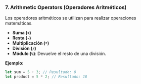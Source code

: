 
### 7. Arithmetic Operators (Operadores Aritméticos)

Los operadores aritméticos se utilizan para realizar operaciones matemáticas.

- **Suma (`+`)**
- **Resta (`-`)**
- **Multiplicación (`*`)**
- **División (`/`)**
- **Módulo (`%`)**: Devuelve el resto de una división.

**Ejemplo:**

```js
let sum = 5 + 3; // Resultado: 8
let product = 5 * 2; // Resultado: 10
```

